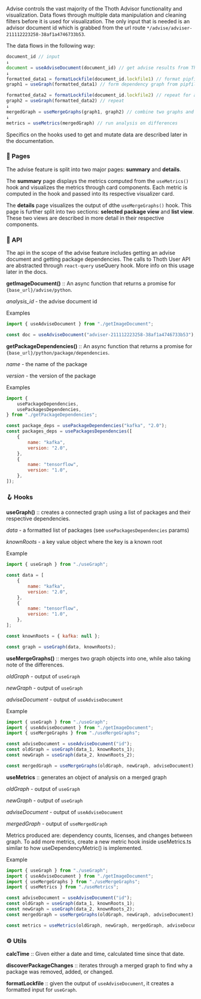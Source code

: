 Advise controls the vast majority of the Thoth Advisor functionality and visualization.
Data flows through multiple data manipulation and cleaning filters before it is used for visualization.
The only input that is needed is an advisor document id which is grabbed from the url route
`*/advise/adviser-211112223258-38af1a4746733b53`.

The data flows in the following way:

```js static
document_id // input
↓
document = useAdviseDocument(document_id) // get advise results from Thoth
↓
formatted_data1 = formatLockfile(document_id.lockfile1) // format pipfile.lock into readbale json
graph1 = useGraph(formatted_data1) // form dependency graph from pipfile.lock packages

formatted_data2 = formatLockfile(document_id.lockfile2) // repeat for another pipfile.lock
graph2 = useGraph(formatted_data2) // repeat
↓
mergedGraph = useMergeGraphs(graph1, graph2) // combine two graphs and mark the differences
↓
metrics = useMetrics(mergedGraph) // run analysis on differences
```

Specifics on the hooks used to get and mutate data are described later in the documentation.

### 📄 Pages

The advise feature is split into two major pages: **summary** and **details**.

The **summary** page displays the metrics computed from the `useMetrics()` hook and visualizes the metrics
through card components. Each metric is computed in the hook and passed into its respective visualizer card.

The **details** page visualizes the output of dthe `useMergeGraphs()` hook. This page is further split into two sections:
**selected package view** and **list view**. These two views are described in more detail in their respective components.

### 📡 API

The api in the scope of the advise feature includes getting an advise document and getting package dependencies.
The calls to Thoth User API are abstracted through `react-query` useQuery hook. More info on this usage later in the docs.

**getImageDocument()** :: An async function that returns a promise for `{base_url}/advise/python`.

_analysis_id_ - the advise document id

Examples

```jsx static
import { useAdviseDocument } from "./getImageDocument";

const doc = useAdviseDocument("adviser-211112223258-38af1a4746733b53");
```

**getPackageDependencies()** :: An async function that returns a promise for `{base_url}/python/package/dependencies`.

_name_ - the name of the package

_version_ - the version of the package

Examples

```jsx static
import {
    usePackageDependencies,
    usePackagesDependencies,
} from "./getPackageDependencies";

const package_deps = usePackageDependencies("kafka", "2.0");
const packages_deps = usePackagesDependencies([
    {
        name: "kafka",
        version: "2.0",
    },
    {
        name: "tensorflow",
        version: "1.0",
    },
]);
```

### 🪝 Hooks

**useGraph()** :: creates a connected graph using a list of packages and their respective dependencies.

_data_ - a formatted list of packages (see `usePackagesDependencies` params)

_knownRoots_ - a key value object where the key is a known root

Example

```jsx static
import { useGraph } from "./useGraph";

const data = [
    {
        name: "kafka",
        version: "2.0",
    },
    {
        name: "tensorflow",
        version: "1.0",
    },
];

const knownRoots = { kafka: null };

const graph = useGraph(data, knownRoots);
```

**useMergeGraphs()** :: merges two graph objects into one, while also taking note of the differences.

_oldGraph_ - output of `useGraph`

_newGraph_ - output of `useGraph`

_adviseDocument_ - output of `useAdviseDocument`

Example

```jsx static
import { useGraph } from "./useGraph";
import { useAdviseDocument } from "./getImageDocument";
import { useMergeGraphs } from "./useMergeGraphs";

const adviseDocument = useAdviseDocument("id");
const oldGraph = useGraph(data_1, knownRoots_1);
const newGraph = useGraph(data_2, knownRoots_2);

const mergedGraph = useMergeGraphs(oldGraph, newGraph, adviseDocument);
```

**useMetrics** :: generates an object of analysis on a merged graph

_oldGraph_ - output of `useGraph`

_newGraph_ - output of `useGraph`

_adviseDocument_ - output of `useAdviseDocument`

_mergedGraph_ - output of `useMergedGraph`

Metrics produced are: dependency counts, licenses, and changes between graph. To add more metrics,
create a new metric hook inside useMetrics.ts similar to how useDependencyMetric() is implemented.

Example

```jsx static
import { useGraph } from "./useGraph";
import { useAdviseDocument } from "./getImageDocument";
import { useMergeGraphs } from "./useMergeGraphs";
import { useMetrics } from "./useMetrics";

const adviseDocument = useAdviseDocument("id");
const oldGraph = useGraph(data_1, knownRoots_1);
const newGraph = useGraph(data_2, knownRoots_2);
const mergedGraph = useMergeGraphs(oldGraph, newGraph, adviseDocument);

const metrics = useMetrics(oldGraph, newGraph, mergedGraph, adviseDocument);
```

### ⚙️ Utils

**calcTime** :: Given either a date and time, calculated time since that date.

**discoverPackageChanges** :: iterates through a merged graph to find why a package was removed, added, or changed.

**formatLockfile** :: given the output of `useAdviseDocument`, it creates a formatted input for `useGraph`.
